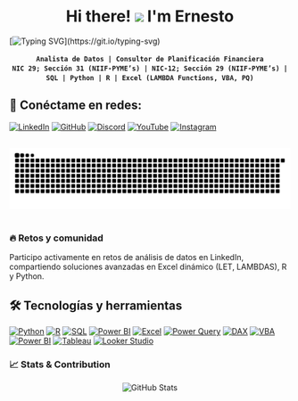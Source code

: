 <div align="center">
  <h1>Hi there!  <img src="https://usagif.com/wp-content/uploads/gifs/handshake-46.gif" width="50">  I'm Ernesto</h1>
</div>

[![Typing SVG](https://readme-typing-svg.herokuapp.com?font=Bonheur+Royale&size=35&duration=2500&pause=&color=00FF00&center=false&width=435&lines=Hola..!+++soy+Ernesto+Vega+Castillo;Lcdo.+en+Contadur%C3%ADa+P%C3%BAblica+y+Data+Analysts...;+Ayudo+a+Empresas+a+transformar+su+++++++++...;+Informaci%C3%B3n+en+Estrategias+Efectivas.)](https://git.io/typing-svg)

<div align="center">
  
**`Analista de Datos | Consultor de Planificación Financiera`**  
**`NIC 29; Sección 31 (NIIF-PYME’s) | NIC-12; Sección 29 (NIIF-PYME’s) | SQL | Python | R | Excel (LAMBDA Functions, VBA, PQ)`**
</div>

## 🔗 Conéctame en redes: 
[![LinkedIn](https://img.shields.io/badge/LinkedIn-0077B5?logo=linkedin&logoColor=white)](https://www.linkedin.com/in/vegacastilloe)
[![GitHub](https://img.shields.io/badge/GitHub-181717?logo=github&logoColor=white)](https://github.com/vegacastillo)
[![Discord](https://img.shields.io/badge/Discord-5865F2?logo=discord&logoColor=white)](https://discord.com/users/devhox)
[![YouTube](https://img.shields.io/badge/YouTube-FF0000?logo=youtube&logoColor=white)](https://www.youtube.com/@vegacastilloe?sub_confirmation=1)
[![Instagram](https://img.shields.io/badge/Instagram-E4405F?logo=instagram&logoColor=white)](https://www.instagram.com/vegacastilloe)

##
<picture>
  <source media="(prefers-color-scheme: dark)" srcset="./assets/github-snake-dark.svg" />
  <source media="(prefers-color-scheme: light)" srcset="./assets/github-snake.svg" />
  <img alt="github-snake" src="./assets/github-snake.svg" />
</picture>

#
### 🔥 Retos y comunidad
Participo activamente en retos de análisis de datos en LinkedIn, compartiendo soluciones avanzadas en Excel dinámico (LET, LAMBDAS), R y Python.


## 🛠 Tecnologías y herramientas  

[![Python](https://img.shields.io/badge/Python-3776AB?logo=python&logoColor=white)](https://www.python.org/)
[![R](https://img.shields.io/badge/R-276DC3?logo=r&logoColor=white)](https://www.r-project.org/)
[![SQL](https://img.shields.io/badge/SQL-CC2927?logo=microsoftsqlserver&logoColor=white)](https://www.mysql.com/)
[![Power BI](https://img.shields.io/badge/Power%20BI-F2C811?logo=powerbi&logoColor=black)](https://powerbi.microsoft.com/)
[![Excel](https://img.shields.io/badge/Excel-217346?logo=microsoft-excel&logoColor=white)](https://www.microsoft.com/en-us/microsoft-365/excel)
[![Power Query](https://img.shields.io/badge/Power%20Query-00A650?logo=microsoft-excel&logoColor=white)](https://learn.microsoft.com/en-us/power-query/)
[![DAX](https://img.shields.io/badge/DAX-F2C811?logo=powerbi&logoColor=black)](https://learn.microsoft.com/en-us/dax/)
[![VBA](https://img.shields.io/badge/VBA-154734?logo=microsoft&logoColor=white)](https://learn.microsoft.com/en-us/office/vba/library-reference/concepts/)
[![Power BI](https://img.shields.io/badge/Power%20BI-F2C811?logo=powerbi&logoColor=black)](https://powerbi.microsoft.com/)
[![Tableau](https://img.shields.io/badge/Tableau-E97627?logo=tableau&logoColor=white)](https://www.tableau.com/)
[![Looker Studio](https://img.shields.io/badge/Looker%20Studio-4285F4?logo=google&logoColor=white)](https://lookerstudio.google.com/)  



### 📈 Stats & Contribution

<div align="center">
  <img src="https://github-readme-stats.vercel.app/api?username=vegacastillo&show_icons=true&theme=merko" alt="GitHub Stats" />
</div>

##

<!--
GitHub Readme Stats comes with several built-in themes (e.g. dark, radical, merko, gruvbox, tokyonight, onedark, cobalt, synthwave, highcontrast, dracula).

**vegacastillo/vegacastillo** is a ✨ _special_ ✨ repository because its `README.md` (this file) appears on your GitHub profile.
👋 
Here are some ideas to get you started:

- 🔭 I’m currently working on ...
- 🌱 I’m currently learning ...
- 👯 I’m looking to collaborate on ...
- 🤔 I’m looking for help with ...
- 💬 Ask me about ...
- 📫 How to reach me: ...
- 😄 Pronouns: ...
- ⚡ Fun fact: ...

📌 Sobre mí
Soy Consultor en Planificación Financiera e Inteligencia de Negocios, con más de una década de experiencia en automatización de procesos, análisis de datos financieros e integración de tecnologías avanzadas. Mi enfoque se centra en optimizar rentabilidad, mejorar la gestión del flujo de efectivo y reducir costos, aplicando técnicas de ciencia de datos, modelado financiero y automatización con herramientas modernas.

💡 Experiencia
Consultoría Financiera e Inteligencia de Negocios (2023-presente)
Diseño de estrategias financieras basadas en inteligencia de negocios para optimización de rentabilidad.

Desarrollo de dashboards y reportes estratégicos con Excel 365 (LAMBDA, PQ, DAX, VBA), SQL y Python, mejorando la visualización de tendencias y riesgos financieros.

Aplicación de inteligencia artificial para optimización de análisis financieros y estrategias de negocios.

Automatización de procesos impositivos, segmentación de datos y proyecciones fiscales con herramientas avanzadas.

Financial Associate Contractor - Data Analyst (Empresa canadiense, 2023-presente)
Limpieza y estructuración de datos históricos, asegurando precisión y accesibilidad en sistemas IT.

Optimización de dashboards en Looker Studio, integrados con bases de datos MySQL para mejorar análisis de ingresos.

Adaptación de análisis a distintos husos horarios para mejorar el rendimiento de vendedores.

Corrección y mejora de scripts en Google Apps Script, permitiendo monitoreo de productividad en tiempo real.

🏆 Logros destacados
Automatización y eficiencia operativa: Reducción de tiempos de entrega y mejora en la precisión de reportes fiscales y financieros.

Liderazgo en inteligencia de negocios: Implementación de IA y automatización en la toma de decisiones.

Optimización de sistemas y datos: Uso avanzado de SQL, MySQL, Python y Looker Studio para mejorar el análisis financiero.

Innovación en reportes estratégicos: Creación de dashboards interactivos para seguimiento de métricas clave en planificación fiscal y de negocios.

📈 Evolución tecnológica
Desde VBA y macros hasta herramientas avanzadas como SQL Server, PostgreSQL, Python, R, Oracle Hyperion, MS 365 y Looker Studio, mi enfoque ha sido integrar tecnología para optimizar análisis financiero y gestión de datos.

🔥 Retos y comunidad
Participo activamente en retos de análisis de datos en LinkedIn, compartiendo soluciones avanzadas en Excel dinámico (LET, LAMBDA), R y Python. Recientemente inicié un repositorio en GitHub para documentar mis desarrollos y compartir conocimientos.

🛠 Tecnologías y herramientas que utilizo
A lo largo de mi trayectoria, he trabajado con diversas herramientas para automatización, análisis de datos e inteligencia de negocios. Estas son algunas de las principales:

📌 Lenguajes de programación y análisis
✅ Python → Análisis de datos, automatización, IA aplicada a negocios ✅ R → Modelado estadístico y ciencia de datos ✅ SQL (MySQL, PostgreSQL, SQL Server) → Extracción y gestión de datos ✅ Java → Conocimientos generales en programación ✅ PHP → Aplicaciones web para integración de datos ✅ VBA / Google Apps Script → Macros para automatización en Excel y Google Sheets

📌 Herramientas de análisis y visualización
📊 Excel 365 → Power Query, DAX, Lambda, VBA 📊 Power BI / Tableau / Looker Studio → Dashboards interactivos y visualización de datos 📊 Oracle Hyperion → Gestión de datos en entornos empresariales 📊 GitHub → Documentación y gestión de proyectos de análisis 📊 Google Sheets + Queries → Soluciones rápidas para manejo de datos financieros

-->
